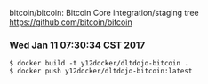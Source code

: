 bitcoin/bitcoin: Bitcoin Core integration/staging tree  https://github.com/bitcoin/bitcoin

### Wed Jan 11 07:30:34 CST 2017
```
$ docker build -t y12docker/dltdojo-bitcoin .
$ docker push y12docker/dltdojo-bitcoin:latest
```
